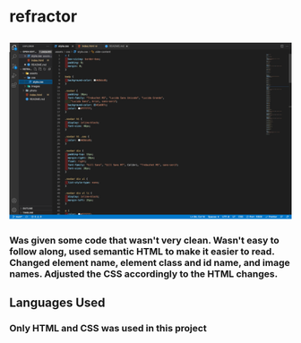 # refractor

## ![VS Code Screenshot](/photos/screenshot.png)

### Was given some code that wasn't very clean. Wasn't easy to follow along, used semantic HTML to make it easier to read. Changed element name, element class and id name, and image names. Adjusted the CSS accordingly to the HTML changes.

## Languages Used

### Only HTML and CSS was used in this project
